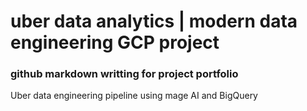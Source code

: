 # uber data analytics | modern data engineering GCP project
### github markdown writting for project portfolio 
Uber data engineering pipeline using mage AI and BigQuery
